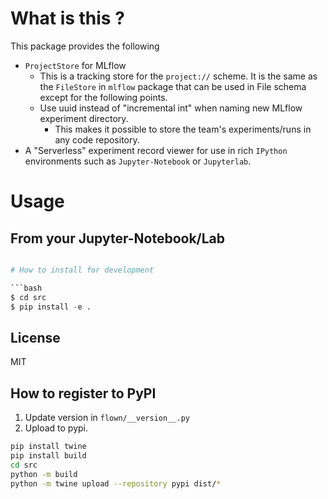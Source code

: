 # What is this ?

This package provides the following
- `ProjectStore` for MLflow
    - This is a tracking store for the `project://` scheme. It is the same as the `FileStore` in `mlflow` package that can be used in File schema except for the following points.
    - Use uuid instead of "incremental int" when naming new MLflow experiment directory.
        - This makes it possible to store the team's experiments/runs in any code repository.
- A "Serverless" experiment record viewer for use in rich `IPython` environments such as `Jupyter-Notebook` or `Jupyterlab`.


# Usage

## From your Jupyter-Notebook/Lab

```python code cell

# How to install for development

```bash
$ cd src
$ pip install -e .
```

## License
MIT


## How to register to PyPI

1. Update version in `flown/__version__.py`
2. Upload to pypi.

```bash
pip install twine
pip install build
cd src
python -m build 
python -m twine upload --repository pypi dist/*
```
